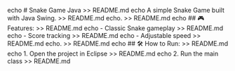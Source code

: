 echo # Snake Game Java >> README.md
echo A simple Snake Game built with Java Swing. >> README.md
echo. >> README.md
echo ## 🎮 Features: >> README.md
echo - Classic Snake gameplay >> README.md
echo - Score tracking >> README.md
echo - Adjustable speed >> README.md
echo. >> README.md
echo ## 🛠️ How to Run: >> README.md
echo 1. Open the project in Eclipse >> README.md
echo 2. Run the main class >> README.md
